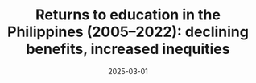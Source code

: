 ---
title: "Returns to education in the Philippines (2005–2022): declining benefits, increased inequities"
collection: publications
category: notes
permalink: /publications/2024_returns
date: 2025-03-01
venue: 'Philippine Institute for Development Studies Policy Note'
paperurl: 'https://doi.org/10.62986/pn2024.09'
citation: 'Albert, J.R.G., J.C.B. Punongbayan, and M.S. Muñoz (2024). &quot;Returns to education in the Philippines (2005–2022): declining benefits, increased inequities.&quot; PIDS Policy Note.'
---